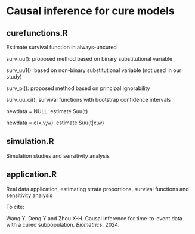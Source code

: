 # Causal inference for cure models

## curefunctions.R

Estimate survival function in always-uncured
 
surv_uu(): proposed method based on binary substitutional variable
 
surv_uu1(): based on non-binary substitutional variable (not used in our study)
 
surv_pi(): proposed method based on principal ignorability
 
surv_uu_ci(): survival functions with bootstrap confidence intervals
 
newdata = NULL: estimate Suu(t)
 
newdata = c(x,v,w): estimate Suu(t|x,w)

## simulation.R

Simulation studies and sensitivity analysis

## application.R

Real data application, estimating strata proportions, survival functions and sensitivity analysis


  


To cite:

Wang Y, Deng Y and Zhou X-H. Causal inference for time-to-event data with a cured subpopulation. _Biometrics_. 2024.
